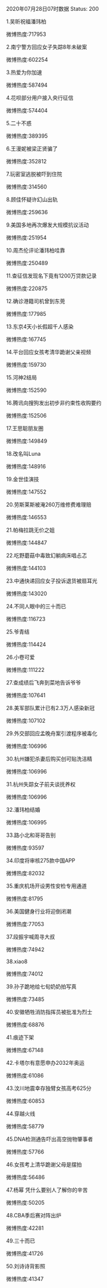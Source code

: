 2020年07月28日07时数据
Status: 200

1.吴昕祝福潘玮柏

微博热度:717953

2.南宁警方回应女子失踪8年未破案

微博热度:602254

3.热爱为你加速

微博热度:587494

4.花呗部分用户接入央行征信

微博热度:574404

5.二十不惑

微博热度:389395

6.王漫妮被梁正贤骗了

微博热度:352812

7.玩密室逃脱被吓到住院

微博热度:314560

8.顾佳怀疑许幻山出轨

微博热度:259636

9.美国多地再次爆发大规模抗议活动

微博热度:251954

10.周杰伦评论潘玮柏哇靠

微博热度:250489

11.查征信发现名下竟有1200万贷款记录

微博热度:220875

12.确诊港籍司机曾到东莞

微博热度:177985

13.东京4天小长假超千人感染

微博热度:167745

14.平台回应女孩考清华跪谢父亲视频

微博热度:159730

15.河神2结局

微博热度:152590

16.腾讯向搜狗发出初步非约束性收购要约

微博热度:152506

17.王思聪朋友圈

微博热度:149849

18.改名叫Luna

微博热度:148916

19.金世佳演技

微博热度:147552

20.劳斯莱斯被淹260万维修费难理赔

微博热度:146553

21.帕梅拉跳无价之姐

微博热度:144847

22.吃野蘑菇中毒致幻躺病床唱忐忑

微博热度:144103

23.中通快递回应女子投诉退货被扇耳光

微博热度:143020

24.不同人眼中的三十而已

微博热度:116723

25.爷青结

微博热度:114424

26.小卷可爱

微博热度:111222

27.查成绩后飞奔到菜地告诉爷爷

微博热度:107641

28.美军部队累计已有2.3万人感染新冠

微博热度:107102

29.外交部回应孟晚舟案引渡程序被毒化

微博热度:106996

30.杭州嫌犯杀妻后购买创可贴洗洁精

微博热度:106996

31.杭州失踪女子前夫谈抚养权

微博热度:106996

32.潘玮柏结婚

微博热度:106995

33.路小北和哥哥告别

微博热度:93597

34.印度将审核275款中国APP

微博热度:82032

35.重庆机场开设男性安检专用通道

微博热度:81795

36.美国健身行业将迎倒闭潮

微博热度:77053

37.段振宇喊周寻大叔

微博热度:74942

38.xiao8

微博热度:74012

39.孙子跪地给七旬奶奶拍写真

微博热度:73485

40.安徽牺牲消防指挥员被批准为烈士

微博热度:68876

41.痕迹下架

微博热度:67148

42.卡塔尔有意愿申办2032年奥运

微博热度:61086

43.汶川地震幸存独臂女孩高考625分

微博热度:60853

44.穿越火线

微博热度:58779

45.DNA检测通告吓出高空抛物肇事者

微博热度:57766

46.女孩考上清华跪谢父母是摆拍

微博热度:56486

47.杨幂 凭什么要别人了解你的辛苦

微博热度:50205

48.CBA季后赛对阵出炉

微博热度:42281

49.三十而已

微博热度:41726

50.刘诗诗背影照

微博热度:41347

